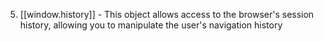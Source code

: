 5. [[window.history]] - This object allows access to the browser's session history, allowing you to manipulate the user's navigation history